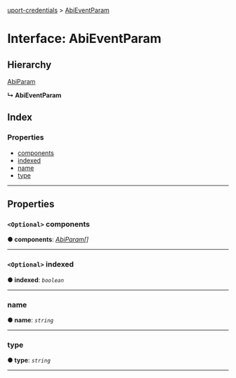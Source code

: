 [uport-credentials](../README.md) > [AbiEventParam](../interfaces/abieventparam.md)

# Interface: AbiEventParam

## Hierarchy

 [AbiParam](abiparam.md)

**↳ AbiEventParam**

## Index

### Properties

* [components](abieventparam.md#components)
* [indexed](abieventparam.md#indexed)
* [name](abieventparam.md#name)
* [type](abieventparam.md#type)

---

## Properties

<a id="components"></a>

### `<Optional>` components

**● components**: *[AbiParam](abiparam.md)[]*

___
<a id="indexed"></a>

### `<Optional>` indexed

**● indexed**: *`boolean`*

___
<a id="name"></a>

###  name

**● name**: *`string`*

___
<a id="type"></a>

###  type

**● type**: *`string`*

___

